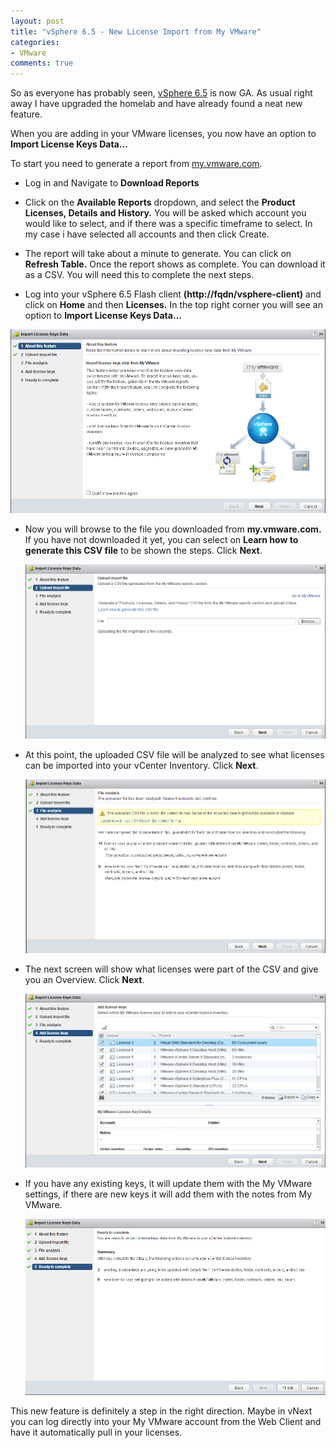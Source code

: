 ```yaml
---
layout: post
title: "vSphere 6.5 - New License Import from My VMware"
categories:
- VMware
comments: true
---
```

So as everyone has probably seen, [vSphere 6.5](https://blogs.vmware.com/vsphere/2016/11/vmware-announces-general-availability-vsphere-6-5.html) is now GA. As usual right away I have upgraded the homelab and have already found a neat new feature.

When you are adding in your VMware licenses, you now have an option to **Import License Keys Data...**

To start you need to generate a report from [my.vmware.com](http://my.vmware.com).

- Log in and Navigate to **Download Reports**

- Click on the **Available Reports** dropdown, and select the **Product Licenses, Details and History.** You will be asked which account you would like to select, and if there was a specific timeframe to select. In my case i have selected all accounts and then click Create.

- The report will take about a minute to generate. You can click on **Refresh Table.** Once the report shows as complete. You can download it as a CSV. You will need this to complete the next steps.

-  Log into your vSphere 6.5 Flash client **(http://fqdn/vsphere-client)** and click on **Home** and then **Licenses.** In the top right corner you will see an option to **Import License Keys Data...**

  ![](/images/licensekey1.png)

- Now you will browse to the file you downloaded from **my.vmware.com.** If you have not downloaded it yet, you can select on **Learn how to generate this CSV file** to be shown the steps. Click **Next**.

  ![](/images/licensekey2.png)

- At this point, the uploaded CSV file will be analyzed to see what licenses can be imported into your vCenter Inventory. Click **Next**.

  ![](/images/licensekey3.png)

- The next screen will show what licenses were part of the CSV and give you an Overview. Click **Next**.

  ![](/images/licensekey5.png)

- If you have any existing keys, it will update them with the My VMware settings, if there are new keys it will add them with the notes from My VMware.

  ![](/images/licensekey4.png)

This new feature is definitely a step in the right direction. Maybe in vNext you can log directly into your My VMware account from the Web Client and have it automatically pull in your licenses.  
